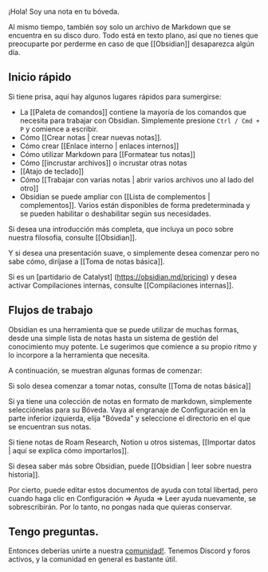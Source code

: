 ¡Hola! Soy una nota en tu bóveda.

Al mismo tiempo, también soy solo un archivo de Markdown que se encuentra en su disco duro. Todo está en texto plano, así que no tienes que preocuparte por perderme en caso de que [[Obsidian]] desaparezca algún día.

## Inicio rápido

Si tiene prisa, aquí hay algunos lugares rápidos para sumergirse:

- La [[Paleta de comandos]] contiene la mayoría de los comandos que necesita para trabajar con Obsidian. Simplemente presione `Ctrl / Cmd + P` y comience a escribir.
- Cómo [[Crear notas | crear nuevas notas]].
- Cómo crear [[Enlace interno | enlaces internos]]
- Cómo utilizar Markdown para [[Formatear tus notas]]
- Cómo [[incrustar archivos]] o incrustar otras notas
- [[Atajo de teclado]]
- Cómo [[Trabajar con varias notas | abrir varios archivos uno al lado del otro]]
- Obsidian se puede ampliar con [[Lista de complementos | complementos]]. Varios están disponibles de forma predeterminada y se pueden habilitar o deshabilitar según sus necesidades.


Si desea una introducción más completa, que incluya un poco sobre nuestra filosofía, consulte [[Obsidian]].

Y si desea una presentación suave, o simplemente desea comenzar pero no sabe cómo, diríjase a [[Toma de notas básica]].

Si es un [partidario de Catalyst] (https://obsidian.md/pricing) y desea activar Compilaciones internas, consulte [[Compilaciones internas]].

## Flujos de trabajo

Obsidian es una herramienta que se puede utilizar de muchas formas, desde una simple lista de notas hasta un sistema de gestión del conocimiento muy potente. Le sugerimos que comience a su propio ritmo y lo incorpore a la herramienta que necesita.

A continuación, se muestran algunas formas de comenzar:

Si solo desea comenzar a tomar notas, consulte [[Toma de notas básica]]

Si ya tiene una colección de notas en formato de markdown, simplemente selecciónelas para su Bóveda. Vaya al engranaje de Configuración en la parte inferior izquierda, elija "Bóveda" y seleccione el directorio en el que se encuentran sus notas.

Si tiene notas de Roam Research, Notion u otros sistemas, [[Importar datos | aquí se explica cómo importarlos]].

Si desea saber más sobre Obsidian, puede [[Obsidian | leer sobre nuestra historia]].

Por cierto, puede editar estos documentos de ayuda con total libertad, pero cuando haga clic en Configuración => Ayuda => Leer ayuda nuevamente, se sobrescribirán. Por lo tanto, no pongas nada que quieras conservar.

## Tengo preguntas.

Entonces deberías unirte a nuestra [comunidad!](https://obsidian.md/community). Tenemos Discord y foros activos, y la comunidad en general es bastante útil.